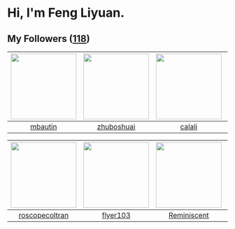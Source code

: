 # Hi, I'm Feng Liyuan.

## My Followers ([118](https://github.com/SunRunAway?tab=followers))

| <img src="https://avatars.githubusercontent.com/u/552936?v=4" width="150" height="150" /> | <img src="https://avatars.githubusercontent.com/u/10694566?v=4" width="150" height="150" /> | <img src="https://avatars.githubusercontent.com/u/15995588?v=4" width="150" height="150" /> | <img src="https://avatars.githubusercontent.com/u/38520451?v=4" width="150" height="150" /> |
| :---------------------------------------------------------------------------------------: | :-----------------------------------------------------------------------------------------: | :-----------------------------------------------------------------------------------------: | :-----------------------------------------------------------------------------------------: |
|                           [mbautin](https://github.com/mbautin)                           |                         [zhuboshuai](https://github.com/zhuboshuai)                         |                             [calali](https://github.com/calali)                             |                           [jammyyao](https://github.com/jammyyao)                           |

| <img src="https://avatars.githubusercontent.com/u/24416962?v=4" width="150" height="150" /> | <img src="https://avatars.githubusercontent.com/u/829039?v=4" width="150" height="150" /> | <img src="https://avatars.githubusercontent.com/u/41809508?v=4" width="150" height="150" /> | <img src="https://avatars.githubusercontent.com/u/42286315?v=4" width="150" height="150" /> |
| :-----------------------------------------------------------------------------------------: | :---------------------------------------------------------------------------------------: | :-----------------------------------------------------------------------------------------: | :-----------------------------------------------------------------------------------------: |
|                     [roscopecoltran](https://github.com/roscopecoltran)                     |                          [flyer103](https://github.com/flyer103)                          |                        [Reminiscent](https://github.com/Reminiscent)                        |                         [wxning1107](https://github.com/wxning1107)                         |